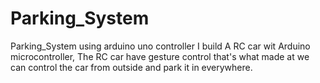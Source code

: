 # Parking_System
Parking_System using arduino uno controller
I build A RC car wit Arduino microcontroller, The RC car have gesture control that's what made at we can control the car from outside and park it in everywhere.
